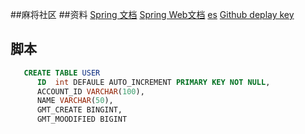 ##麻将社区
##资料
[Spring 文档](https://spring.io/guides)
[Spring Web文档](https://spring.io/guides/gs/serving-web-content/)
[es](https://elasticsearch.cn/explore)
[Github deplay key](https://developer.github.com/v3/guides/managing-deploy-key/#deploy-keys)

## 脚本
```sql
   CREATE TABLE USER
      ID  int DEFAULE AUTO_INCREMENT PRIMARY KEY NOT NULL,
      ACCOUNT_ID VARCHAR(100),
      NAME VARCHAR(50),
      GMT_CREATE BINGINT,
      GMT_MOODIFIED BIGINT
```